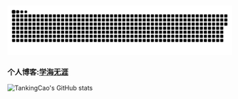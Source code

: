![snake](https://raw.githubusercontent.com/TankingCao/TankingCao/output/github-contribution-grid-snake.svg)

### 个人博客:[学海无涯](https://tankingcao.github.io)

![TankingCao's GitHub stats](https://github-readme-stats.vercel.app/api?username=TankingCao&show_icons=true&theme=radical)
